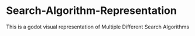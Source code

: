 # Search-Algorithm-Representation
 This is a godot visual representation of Multiple Different Search Algorithms
